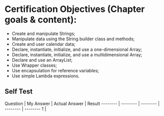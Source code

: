 # Certification Objectives (Chapter goals & content):
 - Create and manipulate Strings;
 - Manipulate data using the String builder class and methods;
- Create and user calendar data;
- Declare, instantiate, initialize, and use a one-dimensional Array;
- Declare, instantiate, initialize, and use a multidimensional Array;
- Declare and use an ArrayList;
- Use Wrapper classes;
- Use encapsulation for reference variables;
- Use simple Lambda expressions.

## Self Test
Question | My Answer | Actual Answer | Result
-------- | -------- | -------- | -------- | --------
1 | 
